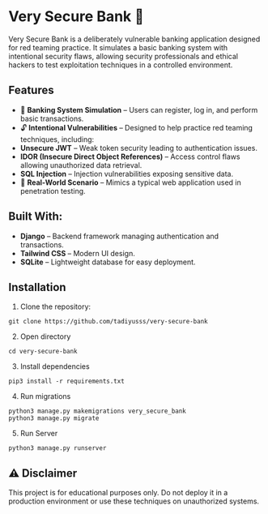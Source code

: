 # Very Secure Bank 🏦

Very Secure Bank is a deliberately vulnerable banking application designed for red teaming practice. It simulates a basic banking system with intentional security flaws, allowing security professionals and ethical hackers to test exploitation techniques in a controlled environment.

## Features
  - 🏦 **Banking System Simulation** – Users can register, log in, and perform basic transactions.
  - 🔓 **Intentional Vulnerabilities** – Designed to help practice red teaming techniques, including:
  - **Unsecure JWT** – Weak token security leading to authentication issues.
  - **IDOR (Insecure Direct Object References)** – Access control flaws allowing unauthorized data retrieval.
  - **SQL Injection** – Injection vulnerabilities exposing sensitive data.
  - 🎯 **Real-World Scenario** – Mimics a typical web application used in penetration testing.

## Built With:
  - **Django** – Backend framework managing authentication and transactions.
  - **Tailwind CSS** – Modern UI design.
  - **SQLite** – Lightweight database for easy deployment.


## Installation

1. Clone the repository:
```
git clone https://github.com/tadiyusss/very-secure-bank
```
2. Open directory
```
cd very-secure-bank
```
3. Install dependencies
```
pip3 install -r requirements.txt
```
4. Run migrations
```
python3 manage.py makemigrations very_secure_bank
python3 manage.py migrate
```
5. Run Server
```
python3 manage.py runserver
```

## ⚠  Disclaimer

This project is for educational purposes only. Do not deploy it in a production environment or use these techniques on unauthorized systems.